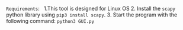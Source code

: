 `Requirements`: 
$~$
1.This tool is designed for Linux OS
2. Install the `scapy` python library using `pip3 install scapy`.
3. Start the program with the following command: `python3 GUI.py`
